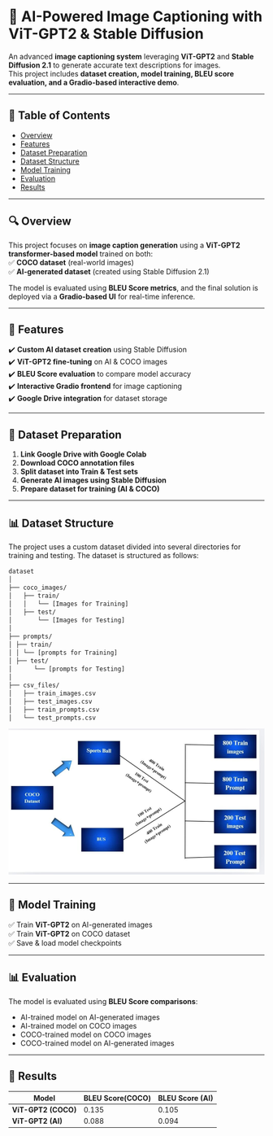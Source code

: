 # 🚀 AI-Powered Image Captioning with ViT-GPT2 & Stable Diffusion  



An advanced **image captioning system** leveraging **ViT-GPT2** and **Stable Diffusion 2.1** to generate accurate text descriptions for images.  
This project includes **dataset creation, model training, BLEU score evaluation, and a Gradio-based interactive demo**.

---

## 📌 Table of Contents  
- [Overview](#-overview)  
- [Features](#-features)  
- [Dataset Preparation](#-dataset-preparation)
- [Dataset Structure](#-dataset-structure)  
- [Model Training](#-model-training)  
- [Evaluation](#-evaluation)  
- [Results](#-results)  

---

## 🔍 Overview  
This project focuses on **image caption generation** using a **ViT-GPT2 transformer-based model** trained on both:  
✅ **COCO dataset** (real-world images)  
✅ **AI-generated dataset** (created using Stable Diffusion 2.1)  

The model is evaluated using **BLEU Score metrics**, and the final solution is deployed via a **Gradio-based UI** for real-time inference.

---

## 🚀 Features  
✔️ **Custom AI dataset creation** using Stable Diffusion  
✔️ **ViT-GPT2 fine-tuning** on AI & COCO images  
✔️ **BLEU Score evaluation** to compare model accuracy  
✔️ **Interactive Gradio frontend** for image captioning  
✔️ **Google Drive integration** for dataset storage  

---

## 📂 Dataset Preparation  
1. **Link Google Drive with Google Colab**  
2. **Download COCO annotation files**  
3. **Split dataset into Train & Test sets**  
4. **Generate AI images using Stable Diffusion**  
5. **Prepare dataset for training (AI & COCO)**  

---

## 📊 **Dataset Structure**

The project uses a custom dataset divided into several directories for training and testing. The dataset is structured as follows:
 ```
dataset
│
├── coco_images/
│   ├── train/
│   │   └── [Images for Training]
│   ├── test/
│       └── [Images for Testing]
│
├── prompts/
│ ├── train/
│ │ └── [prompts for Training]
│ ├── test/
│      └── [prompts for Testing]
│
├── csv_files/
│   ├── train_images.csv
│   ├── test_images.csv
│   ├── train_prompts.csv
│   └── test_prompts.csv
```

![Dataset Structure](dataset_structure.jpg)


---

## 🎯 Model Training  
✅ Train **ViT-GPT2** on AI-generated images  
✅ Train **ViT-GPT2** on COCO dataset  
✅ Save & load model checkpoints  

---

## 📊 Evaluation  
The model is evaluated using **BLEU Score comparisons**:  
- AI-trained model on AI-generated images  
- AI-trained model on COCO images  
- COCO-trained model on COCO images  
- COCO-trained model on AI-generated images

---


## 📸 Results  

| Model               | BLEU Score(COCO) | BLEU Score (AI) |  
|---------------------|------------------|-----------------|  
| **ViT-GPT2 (COCO)** | 0.135            | 0.105           |  
| **ViT-GPT2 (AI)**   | 0.088            | 0.094           |  


